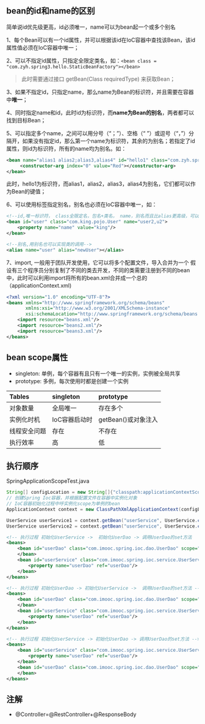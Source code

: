 ## bean的id和name的区别

简单说id优先级更高，id必须唯一，name可以为bean起一个或多个别名

1、每个Bean可以有一个id属性，并可以根据该id在IoC容器中查找该Bean，该id属性值必须在IoC容器中唯一；

2、可以不指定id属性，只指定全限定类名，如：`<bean class = "com.zyh.spring3.hello.StaticBeanFactory"></bean>`
> 此时需要通过接口 getBean(Class<T> requiredType) 来获取Bean；

3、如果不指定id，只指定name，那么name为Bean的标识符，并且需要在容器中**唯一**；

4、同时指定name和id，此时id为标识符，而**name为Bean的别名**，两者都可以找到目标Bean；

5、可以指定多个name，之间可以用分号（“；”）、空格（“ ”）或逗号（“，”）分隔开，如果没有指定id，那么第一个name为标识符，其余的为别名；若指定了id属性，则id为标识符，所有的name均为别名。如：

```xml
<bean name="alias1 alias2;alias3,alias4" id="hello1" class="com.zyh.spring3.hello.HelloWorld">  
     <constructor-arg index="0" value="Red"></constructor-arg>  
</bean>
```

此时，hello1为标识符，而alias1，alias2，alias3，alias4为别名，它们都可以作为Bean的键值；

6、可以使用<alias>标签指定别名，别名也必须在IoC容器中唯一，如：

```xml
<!--id,唯一标识符， class全限定名，包名+类名， name，别名而且比alias更高级，可以一对多-->
<bean id="user" class="com.king.pojo.User" name="user2,u2">
    <property name="name" value="king"/>
</bean>
```

```xml
<!--别名,用别名也可以实现类的调用-->
<alias name="user" alias="newUser"></alias>
```

7、import, 一般用于团队开发使用，它可以将多个配置文件，导入合并为一个
假设有三个程序员分别复制了不同的类去开发，不同的类需要注册到不同的bean中，此时可以利用import将所有的bean.xml合并成一个总的（applicationContext.xml)

```xml
<?xml version="1.0" encoding="UTF-8"?>
<beans xmlns="http://www.springframework.org/schema/beans"
       xmlns:xsi="http://www.w3.org/2001/XMLSchema-instance"
       xsi:schemaLocation="http://www.springframework.org/schema/beans https://www.springframework.org/schema/beans/spring-beans.xsd">
    <import resource="beans.xml"/>
    <import resource="beans2.xml"/>
    <import resource="beans3.xml"/>
</beans>
```

## bean scope属性

* singleton: 单例，每个容器有且只有一个唯一的实例，实例被全局共享
* prototype: 多例，每次使用时都是创建一个实例

| Tables        | singleton           | prototype  |
| :----- | :----- |:----- |
| 对象数量     |全局唯一          |存在多个 |
| 实例化时机   | IoC容器启动时     |   getBean()或对象注入 |
| 线程安全问题 | 存在              |   不存在 |
| 执行效率     | 高               |   低|

## 执行顺序

SpringApplicationScopeTest.java
```Java
String[] configLocation = new String[]{"classpath:applicationContextScopeTest.xml"};
// 创建Spring Ioc容器，并根据配置文件在容器中实例化对象
// IoC容器初始化过程中呼实例化scope为单例的bean
ApplicationContext context = new ClassPathXmlApplicationContext(configLocation);

UserService userService1 = context.getBean("userService", UserService.class);
UserService userService2 = context.getBean("userService", UserService.class);
```

```xml
<!-- 执行过程 初始化UserService ->  初始化UserDao -> 调用UserDao的set方法   -->
<beans>
    <bean id="userDao" class="com.imooc.spring.ioc.dao.UserDao" scope="prototype">
    </bean>
    <bean id="userService" class="com.imooc.spring.ioc.service.UserService" scope="singleton">
        <property name="userDao" ref="userDao"/>
    </bean>
</beans>
```

```xml
<!-- 执行过程 初始化UserDao -> 初始化UserService ->  调用UserDao的set方法 -->
<beans>
    <bean id="userDao" class="com.imooc.spring.ioc.dao.UserDao" scope="singleton">
    </bean>
    <bean id="userService" class="com.imooc.spring.ioc.service.UserService" scope="singleton">
        <property name="userDao" ref="userDao"/>
    </bean>
</beans>
```

```xml
<!-- 执行过程 初始化UserService -> 初始化UserDao -> 调用UserDao的set方法 -->
<beans>
    <bean id="userService" class="com.imooc.spring.ioc.service.UserService" scope="singleton">
        <property name="userDao" ref="userDao"/>
    </bean>
    <bean id="userDao" class="com.imooc.spring.ioc.dao.UserDao" scope="singleton">
    </bean>
</beans>
```



## 注解

* @Controller=@RestController+@ResponseBody
